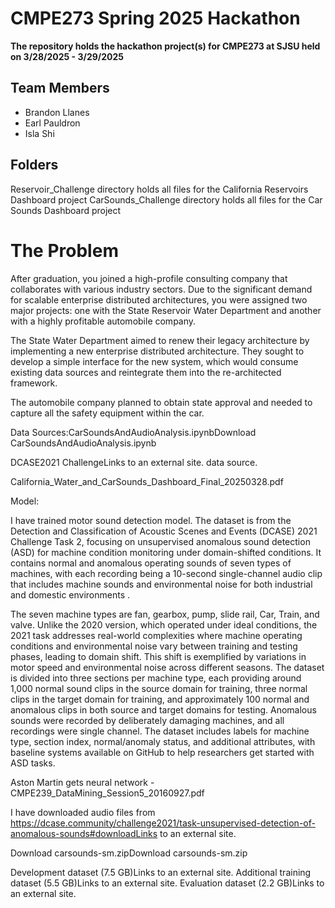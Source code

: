# CMPE273 Spring 2025 Hackathon 
**The repository holds the hackathon project(s) for CMPE273 at SJSU held on 3/28/2025 - 3/29/2025**

## Team Members
- Brandon Llanes
- Earl Pauldron
- Isla Shi

## Folders
Reservoir_Challenge directory holds all files for the California Reservoirs Dashboard project
CarSounds_Challenge directory holds all files for the Car Sounds Dashboard project

# The Problem
After graduation, you joined a high-profile consulting company that collaborates with various industry sectors. Due to the significant demand for scalable enterprise distributed architectures, you were assigned two major projects: one with the State Reservoir Water Department and another with a highly profitable automobile company.

The State Water Department aimed to renew their legacy architecture by implementing a new enterprise distributed architecture. They sought to develop a simple interface for the new system, which would consume existing data sources and reintegrate them into the re-architected framework.

The automobile company planned to obtain state approval and needed to capture all the safety equipment within the car.

Data Sources:CarSoundsAndAudioAnalysis.ipynbDownload CarSoundsAndAudioAnalysis.ipynb

DCASE2021 ChallengeLinks to an external site. data source.

 

California_Water_and_CarSounds_Dashboard_Final_20250328.pdf

Model: 

I have trained motor sound detection model. The dataset is from the Detection and Classification of Acoustic Scenes and Events (DCASE) 2021 Challenge Task 2, focusing on unsupervised anomalous sound detection (ASD) for machine condition monitoring under domain-shifted conditions. It contains normal and anomalous operating sounds of seven types of machines, with each recording being a 10-second single-channel audio clip that includes machine sounds and environmental noise for both industrial and domestic environments .

 

 The seven machine types are fan, gearbox, pump, slide rail, Car, Train, and valve. Unlike the 2020 version, which operated under ideal conditions, the 2021 task addresses real-world complexities where machine operating conditions and environmental noise vary between training and testing phases, leading to domain shift. This shift is exemplified by variations in motor speed and environmental noise across different seasons. The dataset is divided into three sections per machine type, each providing around 1,000 normal sound clips in the source domain for training, three normal clips in the target domain for training, and approximately 100 normal and anomalous clips in both source and target domains for testing. Anomalous sounds were recorded by deliberately damaging machines, and all recordings were single channel. The dataset includes labels for machine type, section index, normal/anomaly status, and additional attributes, with baseline systems available on GitHub to help researchers get started with ASD tasks.

Aston Martin gets neural network - CMPE239_DataMining_Session5_20160927.pdf

I have downloaded audio files from https://dcase.community/challenge2021/task-unsupervised-detection-of-anomalous-sounds#downloadLinks to an external site.

Download  carsounds-sm.zipDownload carsounds-sm.zip

Development dataset  (7.5 GB)Links to an external site.
Additional training dataset  (5.5 GB)Links to an external site.
Evaluation dataset  (2.2 GB)Links to an external site.
